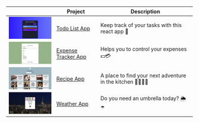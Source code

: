 |  | Project | Description |
| ---          |     ---    |          --- |
| <a href="https://andressabertolini.github.io/react-short-projects/todo-list-app"><img src="todo-list-app/thumbnail.png" width="200"/></a> | [Todo List App](https://andressabertolini.github.io/react-short-projects/todo-list-app) | Keep track of your tasks with this react app 📝 |
| <a href="https://andressabertolini.github.io/react-short-projects/expense-tracker-app/"><img src="expense-tracker-app/thumbnail.png" width="200"/></a>| [Expense Tracker App](https://andressabertolini.github.io/react-short-projects/expense-tracker-app/) | Helps you to control your expenses 💵💳 |
| <a href="https://andressabertolini.github.io/react-short-projects/recipe-app/"><img src="recipe-app/thumbnail.png" width="200"/></a> | [Recipe App](https://andressabertolini.github.io/react-short-projects/recipe-app/) | A place to find your next adventure in the kitchen 👩🏼‍🍳🍳 |
| <a href="https://andressabertolini.github.io/react-short-projects/weather-app/"><img src="weather-app/thumbnail.png" width="200"/></a>| [Weather App](https://andressabertolini.github.io/react-short-projects/weather-app/) | Do you need an umbrella today? 🌦☂️ |
